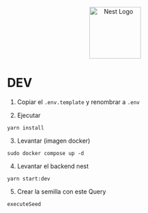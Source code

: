 <p align="center">
  <a href="http://nestjs.com/" target="blank"><img src="https://nestjs.com/img/logo-small.svg" width="120" alt="Nest Logo" /></a>
</p>

# DEV

1. Copiar el `.env.template` y renombrar a `.env`

2. Ejecutar

```
yarn install
```

3. Levantar (imagen docker)

```
sudo docker compose up -d
```

4. Levantar el backend nest

```
yarn start:dev
```

5. Crear la semilla con este Query

```
executeSeed
```

